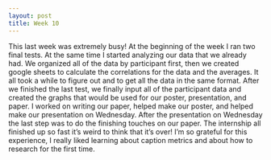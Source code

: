 ```yaml
---
layout: post
title: Week 10
---
```

This last week was extremely busy! At the beginning of the week I ran two final tests. At the same time I started analyzing our data that we already had. We organized all of the data by participant first, then we created google sheets to calculate the correlations for the data and the averages. It all took a while to figure out and to get all the data in the same format. After we finished the last test, we finally input all of the participant data and created the graphs that would be used for our poster, presentation, and paper. I worked on writing our paper, helped make our poster, and helped make our presentation on Wednesday. After the presentation on Wednesday the last step was to do the finishing touches on our paper. The internship all finished up so fast it’s weird to think that it’s over! I’m so grateful for this experience, I really liked learning about caption metrics and about how to research for the first time.
